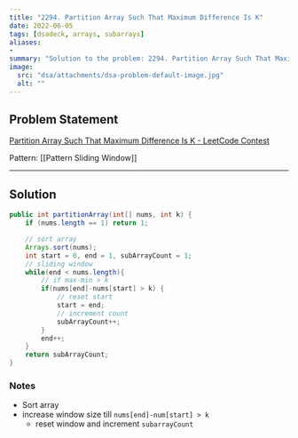```yaml
---
title: "2294. Partition Array Such That Maximum Difference Is K"
date: 2022-06-05
tags: [dsadeck, arrays, subarrays]
aliases:
- 
summary: "Solution to the problem: 2294. Partition Array Such That Maximum Difference Is K"
image:
  src: "dsa/attachments/dsa-problem-default-image.jpg"
  alt: ""
---
```

## Problem Statement
[Partition Array Such That Maximum Difference Is K - LeetCode Contest](https://leetcode.com/contest/weekly-contest-296/problems/partition-array-such-that-maximum-difference-is-k/)

Pattern: [[Pattern Sliding Window]]

---

## Solution
``` java
public int partitionArray(int[] nums, int k) {
	if (nums.length == 1) return 1;

	// sort array
	Arrays.sort(nums);
	int start = 0, end = 1, subArrayCount = 1;
	// sliding window
	while(end < nums.length){
		// if max-min > k
		if(nums[end]-nums[start] > k) {
			// reset start
			start = end;
			// increment count
			subArrayCount++;
		}
		end++;
	}
	return subArrayCount;
}
```

### Notes
- Sort array
- increase window size till `nums[end]-num[start] > k`
	- reset window and increment `subarrayCount`



